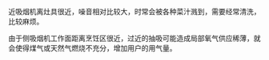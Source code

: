 近吸烟机离灶具很近，噪音相对比较大，时常会被各种菜汁溅到，需要经常清洗，比较麻烦。

由于侧吸烟机工作面距离烹饪区很近，过近的抽吸可能造成局部氧气供应稀薄，就会使得煤气或天然气燃烧不充分，增加用户的用气量。

